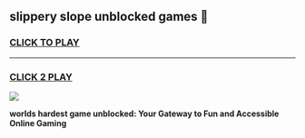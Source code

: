 
## slippery slope unblocked games 👋
<h3>
<a href="https://premium.freeplayer.one?title=slippery_slope_unblocked_games&ref=13F">CLICK TO PLAY</a></h3>
<hr>

<h3>
<a href="https://premium.freeplayer.one?title=slippery_slope_unblocked_games&ref=13F">CLICK 2 PLAY</a>
  
</h3>

<a href="https://premium.freeplayer.one?title=slippery_slope_unblocked_games&ref=12F/"><img src="https://clearcache.store/games.png"></a>


**worlds hardest game unblocked: Your Gateway to Fun and Accessible Online Gaming**
